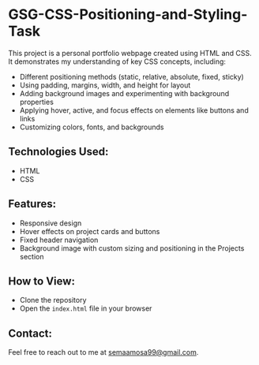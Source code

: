 # GSG-CSS-Positioning-and-Styling-Task

This project is a personal portfolio webpage created using HTML and CSS. It demonstrates my understanding of key CSS concepts, including:
- Different positioning methods (static, relative, absolute, fixed, sticky)
- Using padding, margins, width, and height for layout
- Adding background images and experimenting with background properties
- Applying hover, active, and focus effects on elements like buttons and links
- Customizing colors, fonts, and backgrounds

## Technologies Used:
- HTML
- CSS

## Features:
- Responsive design
- Hover effects on project cards and buttons
- Fixed header navigation
- Background image with custom sizing and positioning in the Projects section

## How to View:
- Clone the repository
- Open the `index.html` file in your browser


## Contact:
Feel free to reach out to me at semaamosa99@gmail.com.
